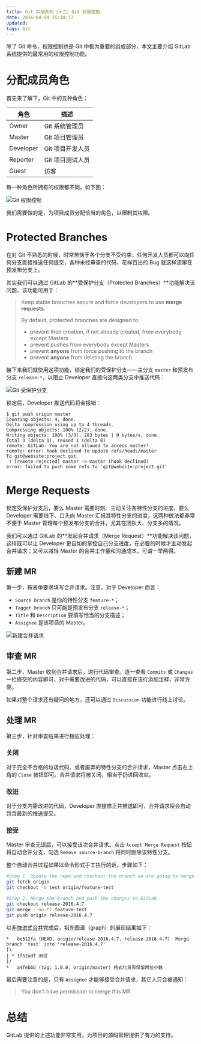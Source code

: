 ```yaml
---
title: Git 实战系列（十二）Git 权限控制
date: 2016-04-04 15:18:17
updated:
tags: Git
---
```


除了 Git 命令，权限控制也是 Git 中极为重要的组成部分，本文主要介绍 GitLab 系统提供的最常用的权限控制功能。

# 分配成员角色

首先来了解下，Git 中的五种角色：

| 角色        | 描述         |
| --------- | ---------- |
| Owner     | Git 系统管理员  |
| Master    | Git 项目管理员  |
| Developer | Git 项目开发人员 |
| Reporter  | Git 项目测试人员 |
| Guest     | 访客         |

每一种角色所拥有的权限都不同，如下图：

![Git 权限控制](/img/git/git_permissions.png)

我们需要做的是，为项目成员分配恰当的角色，以限制其权限。

# Protected Branches

在对 Git 不熟悉的时候，时常苦恼于各个分支不受约束，任何开发人员都可以向任何分支直接推送任何提交，各种未经审查的代码、花样百出的 Bug 就这样流窜在预发布分支上。

其实我们可以通过 GitLab 的**受保护分支（Protected Branches）**功能解决该问题，该功能可用于：

> Keep stable branches secure and force developers to use **merge requests**.
>
> By default, protected branches are designed to:
>
> - prevent their creation, if not already created, from everybody except Masters
> - prevent pushes from everybody except Masters
> - prevent **anyone** from force pushing to the branch
> - prevent **anyone** from deleting the branch

接下来我们就使用这项功能，锁定我们的受保护分支——主分支 `master` 和预发布分支 `release-*`，以阻止 Developer 直接向这两类分支中推送代码：

![Git 受保护分支](/img/git/git_protected_branches.png)

锁定后，Developer 推送代码将会报错：

```
$ git push origin master
Counting objects: 4, done.
Delta compression using up to 4 threads.
Compressing objects: 100% (2/2), done.
Writing objects: 100% (3/3), 283 bytes | 0 bytes/s, done.
Total 3 (delta 1), reused 1 (delta 0)
remote: GitLab: You are not allowed to access master!
remote: error: hook declined to update refs/heads/master
To git@website:project.git
 ! [remote rejected] master -> master (hook declined)
error: failed to push some refs to 'git@website:project.git'
```

# Merge Requests

锁定受保护分支后，要么 Master 需要时刻、主动关注各特性分支的进度，要么 Developer 需要线下、口头向 Master 汇报其特性分支的进度，这两种做法都非常不便于 Master 管理每个预发布分支的合并，尤其在团队大、分支多的情况。

我们可以通过 GitLab 的**发起合并请求（Merge Request）**功能解决该问题，这样既可以让 Developer 更自如的掌控自己分支进度，在必要的时候才主动发起合并请求；又可以减轻 Master 的合并工作量和沟通成本，可谓一举两得。

## 新建 MR

第一步，按表单要求填写合并请求。注意，对于 Developer 而言：

* `Source branch` 是你的特性分支 `feature-*`；
* `Tagget branch` 只可能是预发布分支 `release-*`；
* `Title` 和 `Description` 要填写恰当的分支描述；
* `Assignee` 是该项目的 Master。

![新建合并请求](/img/git/git_new_merge_request.png)

## 审查 MR

第二步，Master 收到合并请求后，进行代码审查。逐一查看 `Commits` 或 `Changes` 一栏提交的内容即可，对于需要改进的代码，可以直接在该行添加注释，非常方便。

如果对整个请求还有疑问的地方，还可以通过 `Discussion` 功能进行线上讨论。

## 处理 MR

第三步，针对审查结果进行相应处理：

### 关闭

对于完全不合格的垃圾代码、或者废弃的特性分支的合并请求，Master 点击右上角的 `Close` 按钮即可。合并请求将被关闭，相当于扔进回收站。

### 改进

对于分支内需改进的代码，Developer 直接修正并推送即可，合并请求将会自动包含最新的推送提交。

### 接受

Master 审查无误后，可以接受该次合并请求。点击 `Accept Merge Request` 按钮将自动合并分支，勾选 `Remove source-branch` 将同时删除该特性分支。

整个自动合并过程如果以命令形式手工执行的话，步骤如下：

```bash
#Step 1. Update the repo and checkout the branch we are going to merge 
git fetch origin
git checkout -b test origin/feature-test

#Step 2. Merge the branch and push the changes to GitLab 
git checkout release-2016.4.7
git merge --no-ff feature-test
git push origin release-2016.4.7
```

以[非快进式合并](/2015/08/17/git-merge/#非快进式合并)完成后，祖先图谱（graph）的展现结果如下：

```
*   be512fa (HEAD, origin/release-2016.4.7, release-2016.4.7)  Merge branch 'test' into 'release-2016.4.7'
|\
| * 1f52adf 测试
|/
*   a4febbb (tag: 1.0.0, origin/master) 格式化货币保留两位小数
```

最后需要注意的是，只有 `Assignee` 才能够接受合并请求，其它人只会被通知：

> You don't have permission to merge this MR

# 总结

GitLab 提供的上述功能非常实用，为项目的源码管理提供了有力的支持。